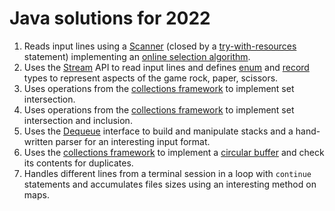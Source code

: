 # Java solutions for 2022

 1. Reads input lines using a [Scanner](https://docs.oracle.com/en/java/javase/19/docs/api/java.base/java/util/Scanner.html) (closed by a [try-with-resources](https://docs.oracle.com/javase/tutorial/essential/exceptions/tryResourceClose.html) statement) implementing an [online selection algorithm](https://en.m.wikipedia.org/wiki/Selection_algorithm#Online_selection_algorithm).
 1. Uses the [Stream](https://docs.oracle.com/en/java/javase/19/docs/api/java.base/java/util/stream/package-summary.html) API to read input lines and defines [enum](https://docs.oracle.com/javase/tutorial/java/javaOO/enum.html) and [record](https://openjdk.org/jeps/395) types to represent aspects of the game rock, paper, scissors.
 1. Uses operations from the [collections framework] to implement set intersection.
 1. Uses operations from the [collections framework] to implement set intersection and inclusion.
 1. Uses the [Dequeue](https://download.java.net/java/early_access/panama/docs/api/java.base/java/util/Deque.html) interface to build and manipulate stacks and a hand-written parser for an interesting input format.
 1. Uses the [collections framework] to implement a [circular buffer](https://en.wikipedia.org/wiki/Circular_buffer) and check its contents for duplicates.
 1. Handles different lines from a terminal session in a loop with `continue` statements and accumulates files sizes using an interesting method on maps. 

[collections framework]: https://docs.oracle.com/javase/tutorial/collections/index.html

